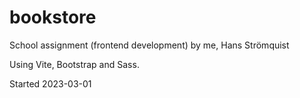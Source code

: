 # bookstore

School assignment (frontend development) by me, Hans Strömquist

Using Vite, Bootstrap and Sass.

Started 2023-03-01
